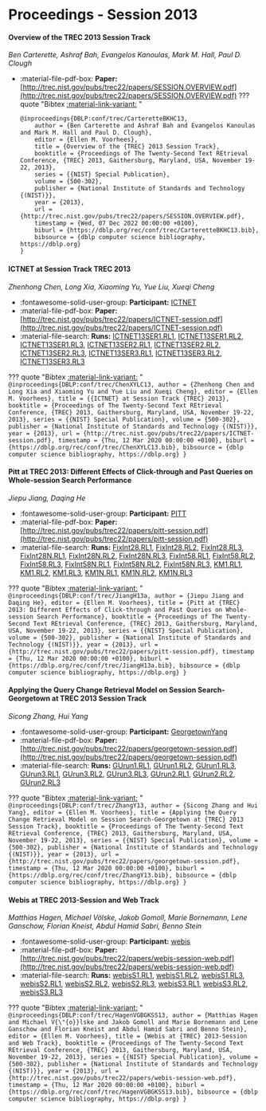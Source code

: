 # Proceedings - Session 2013 

#### Overview of the TREC 2013 Session Track

_Ben Carterette, Ashraf Bah, Evangelos Kanoulas, Mark M. Hall, Paul D. Clough_

- :material-file-pdf-box: **Paper:** [http://trec.nist.gov/pubs/trec22/papers/SESSION.OVERVIEW.pdf](http://trec.nist.gov/pubs/trec22/papers/SESSION.OVERVIEW.pdf)
??? quote "Bibtex [:material-link-variant:](https://dblp.org/rec/conf/trec/CarteretteBKHC13.bib) "
	```
	@inproceedings{DBLP:conf/trec/CarteretteBKHC13,
		author = {Ben Carterette and Ashraf Bah and Evangelos Kanoulas and Mark M. Hall and Paul D. Clough},
		editor = {Ellen M. Voorhees},
		title = {Overview of the {TREC} 2013 Session Track},
		booktitle = {Proceedings of The Twenty-Second Text REtrieval Conference, {TREC} 2013, Gaithersburg, Maryland, USA, November 19-22, 2013},
		series = {{NIST} Special Publication},
		volume = {500-302},
		publisher = {National Institute of Standards and Technology {(NIST)}},
		year = {2013},
		url = {http://trec.nist.gov/pubs/trec22/papers/SESSION.OVERVIEW.pdf},
		timestamp = {Wed, 07 Dec 2022 00:00:00 +0100},
		biburl = {https://dblp.org/rec/conf/trec/CarteretteBKHC13.bib},
		bibsource = {dblp computer science bibliography, https://dblp.org}
	}
	```

#### ICTNET at Session Track TREC 2013

_Zhenhong Chen, Long Xia, Xiaoming Yu, Yue Liu, Xueqi Cheng_

- :fontawesome-solid-user-group: **Participant:** [ICTNET](./participants.md#ictnet)
- :material-file-pdf-box: **Paper:** [http://trec.nist.gov/pubs/trec22/papers/ICTNET-session.pdf](http://trec.nist.gov/pubs/trec22/papers/ICTNET-session.pdf)
- :material-file-search: **Runs:** [ICTNET13SER1.RL1](./runs.md#ictnet13ser1.rl1), [ICTNET13SER1.RL2](./runs.md#ictnet13ser1.rl2), [ICTNET13SER1.RL3](./runs.md#ictnet13ser1.rl3), [ICTNET13SER2.RL1](./runs.md#ictnet13ser2.rl1), [ICTNET13SER2.RL2](./runs.md#ictnet13ser2.rl2), [ICTNET13SER2.RL3](./runs.md#ictnet13ser2.rl3), [ICTNET13SER3.RL1](./runs.md#ictnet13ser3.rl1), [ICTNET13SER3.RL2](./runs.md#ictnet13ser3.rl2), [ICTNET13SER3.RL3](./runs.md#ictnet13ser3.rl3)

??? quote "Bibtex [:material-link-variant:](https://dblp.org/rec/conf/trec/ChenXYLC13.bib) "
	```
	@inproceedings{DBLP:conf/trec/ChenXYLC13,
		author = {Zhenhong Chen and Long Xia and Xiaoming Yu and Yue Liu and Xueqi Cheng},
		editor = {Ellen M. Voorhees},
		title = {{ICTNET} at Session Track {TREC} 2013},
		booktitle = {Proceedings of The Twenty-Second Text REtrieval Conference, {TREC} 2013, Gaithersburg, Maryland, USA, November 19-22, 2013},
		series = {{NIST} Special Publication},
		volume = {500-302},
		publisher = {National Institute of Standards and Technology {(NIST)}},
		year = {2013},
		url = {http://trec.nist.gov/pubs/trec22/papers/ICTNET-session.pdf},
		timestamp = {Thu, 12 Mar 2020 00:00:00 +0100},
		biburl = {https://dblp.org/rec/conf/trec/ChenXYLC13.bib},
		bibsource = {dblp computer science bibliography, https://dblp.org}
	}
	```

#### Pitt at TREC 2013: Different Effects of Click-through and Past Queries  on Whole-session Search Performance

_Jiepu Jiang, Daqing He_

- :fontawesome-solid-user-group: **Participant:** [PITT](./participants.md#pitt)
- :material-file-pdf-box: **Paper:** [http://trec.nist.gov/pubs/trec22/papers/pitt-session.pdf](http://trec.nist.gov/pubs/trec22/papers/pitt-session.pdf)
- :material-file-search: **Runs:** [FixInt28.RL1](./runs.md#fixint28.rl1), [FixInt28.RL2](./runs.md#fixint28.rl2), [FixInt28.RL3](./runs.md#fixint28.rl3), [FixInt28N.RL1](./runs.md#fixint28n.rl1), [FixInt28N.RL2](./runs.md#fixint28n.rl2), [FixInt28N.RL3](./runs.md#fixint28n.rl3), [FixInt58.RL1](./runs.md#fixint58.rl1), [FixInt58.RL2](./runs.md#fixint58.rl2), [FixInt58.RL3](./runs.md#fixint58.rl3), [FixInt58N.RL1](./runs.md#fixint58n.rl1), [FixInt58N.RL2](./runs.md#fixint58n.rl2), [FixInt58N.RL3](./runs.md#fixint58n.rl3), [KM1.RL1](./runs.md#km1.rl1), [KM1.RL2](./runs.md#km1.rl2), [KM1.RL3](./runs.md#km1.rl3), [KM1N.RL1](./runs.md#km1n.rl1), [KM1N.RL2](./runs.md#km1n.rl2), [KM1N.RL3](./runs.md#km1n.rl3)

??? quote "Bibtex [:material-link-variant:](https://dblp.org/rec/conf/trec/JiangH13a.bib) "
	```
	@inproceedings{DBLP:conf/trec/JiangH13a,
		author = {Jiepu Jiang and Daqing He},
		editor = {Ellen M. Voorhees},
		title = {Pitt at {TREC} 2013: Different Effects of Click-through and Past Queries on Whole-session Search Performance},
		booktitle = {Proceedings of The Twenty-Second Text REtrieval Conference, {TREC} 2013, Gaithersburg, Maryland, USA, November 19-22, 2013},
		series = {{NIST} Special Publication},
		volume = {500-302},
		publisher = {National Institute of Standards and Technology {(NIST)}},
		year = {2013},
		url = {http://trec.nist.gov/pubs/trec22/papers/pitt-session.pdf},
		timestamp = {Thu, 12 Mar 2020 00:00:00 +0100},
		biburl = {https://dblp.org/rec/conf/trec/JiangH13a.bib},
		bibsource = {dblp computer science bibliography, https://dblp.org}
	}
	```

#### Applying the Query Change Retrieval Model on Session Search-Georgetown  at TREC 2013 Session Track

_Sicong Zhang, Hui Yang_

- :fontawesome-solid-user-group: **Participant:** [GeorgetownYang](./participants.md#georgetownyang)
- :material-file-pdf-box: **Paper:** [http://trec.nist.gov/pubs/trec22/papers/georgetown-session.pdf](http://trec.nist.gov/pubs/trec22/papers/georgetown-session.pdf)
- :material-file-search: **Runs:** [GUrun1.RL1](./runs.md#gurun1.rl1), [GUrun1.RL2](./runs.md#gurun1.rl2), [GUrun1.RL3](./runs.md#gurun1.rl3), [GUrun3.RL1](./runs.md#gurun3.rl1), [GUrun3.RL2](./runs.md#gurun3.rl2), [GUrun3.RL3](./runs.md#gurun3.rl3), [GUrun2.RL1](./runs.md#gurun2.rl1), [GUrun2.RL2](./runs.md#gurun2.rl2), [GUrun2.RL3](./runs.md#gurun2.rl3)

??? quote "Bibtex [:material-link-variant:](https://dblp.org/rec/conf/trec/ZhangY13.bib) "
	```
	@inproceedings{DBLP:conf/trec/ZhangY13,
		author = {Sicong Zhang and Hui Yang},
		editor = {Ellen M. Voorhees},
		title = {Applying the Query Change Retrieval Model on Session Search-Georgetown at {TREC} 2013 Session Track},
		booktitle = {Proceedings of The Twenty-Second Text REtrieval Conference, {TREC} 2013, Gaithersburg, Maryland, USA, November 19-22, 2013},
		series = {{NIST} Special Publication},
		volume = {500-302},
		publisher = {National Institute of Standards and Technology {(NIST)}},
		year = {2013},
		url = {http://trec.nist.gov/pubs/trec22/papers/georgetown-session.pdf},
		timestamp = {Thu, 12 Mar 2020 00:00:00 +0100},
		biburl = {https://dblp.org/rec/conf/trec/ZhangY13.bib},
		bibsource = {dblp computer science bibliography, https://dblp.org}
	}
	```

#### Webis at TREC 2013-Session and Web Track

_Matthias Hagen, Michael Völske, Jakob Gomoll, Marie Bornemann, Lene Ganschow, Florian Kneist, Abdul Hamid Sabri, Benno Stein_

- :fontawesome-solid-user-group: **Participant:** [webis](./participants.md#webis)
- :material-file-pdf-box: **Paper:** [http://trec.nist.gov/pubs/trec22/papers/webis-session-web.pdf](http://trec.nist.gov/pubs/trec22/papers/webis-session-web.pdf)
- :material-file-search: **Runs:** [webisS1.RL1](./runs.md#webiss1.rl1), [webisS1.RL2](./runs.md#webiss1.rl2), [webisS1.RL3](./runs.md#webiss1.rl3), [webisS2.RL1](./runs.md#webiss2.rl1), [webisS2.RL2](./runs.md#webiss2.rl2), [webisS2.RL3](./runs.md#webiss2.rl3), [webisS3.RL1](./runs.md#webiss3.rl1), [webisS3.RL2](./runs.md#webiss3.rl2), [webisS3.RL3](./runs.md#webiss3.rl3)

??? quote "Bibtex [:material-link-variant:](https://dblp.org/rec/conf/trec/HagenVGBGKSS13.bib) "
	```
	@inproceedings{DBLP:conf/trec/HagenVGBGKSS13,
		author = {Matthias Hagen and Michael V{\"{o}}lske and Jakob Gomoll and Marie Bornemann and Lene Ganschow and Florian Kneist and Abdul Hamid Sabri and Benno Stein},
		editor = {Ellen M. Voorhees},
		title = {Webis at {TREC} 2013-Session and Web Track},
		booktitle = {Proceedings of The Twenty-Second Text REtrieval Conference, {TREC} 2013, Gaithersburg, Maryland, USA, November 19-22, 2013},
		series = {{NIST} Special Publication},
		volume = {500-302},
		publisher = {National Institute of Standards and Technology {(NIST)}},
		year = {2013},
		url = {http://trec.nist.gov/pubs/trec22/papers/webis-session-web.pdf},
		timestamp = {Thu, 12 Mar 2020 00:00:00 +0100},
		biburl = {https://dblp.org/rec/conf/trec/HagenVGBGKSS13.bib},
		bibsource = {dblp computer science bibliography, https://dblp.org}
	}
	```

